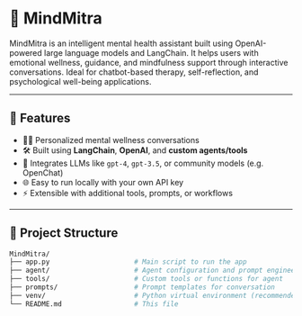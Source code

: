 # 🧠 MindMitra

MindMitra is an intelligent mental health assistant built using OpenAI-powered large language models and LangChain. It helps users with emotional wellness, guidance, and mindfulness support through interactive conversations. Ideal for chatbot-based therapy, self-reflection, and psychological well-being applications.

---

## 🌟 Features

- 🧘‍♀️ Personalized mental wellness conversations
- 🛠 Built using **LangChain**, **OpenAI**, and **custom agents/tools**
- 🧠 Integrates LLMs like `gpt-4`, `gpt-3.5`, or community models (e.g. OpenChat)
- 🌐 Easy to run locally with your own API key
- ⚡ Extensible with additional tools, prompts, or workflows

---

## 📂 Project Structure

```bash
MindMitra/
├── app.py                     # Main script to run the app
├── agent/                     # Agent configuration and prompt engineering
├── tools/                     # Custom tools or functions for agent
├── prompts/                   # Prompt templates for conversation
├── venv/                      # Python virtual environment (recommended)
└── README.md                  # This file
